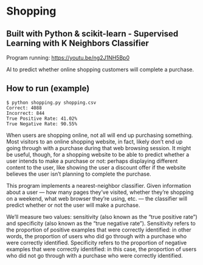 # Shopping

## Built with Python & scikit-learn - Supervised Learning with K Neighbors Classifier
Program running: https://youtu.be/ng2J1NH5Bp0

AI to predict whether online shopping customers will complete a purchase.

## How to run (example)

```
$ python shopping.py shopping.csv
Correct: 4088
Incorrect: 844
True Positive Rate: 41.02%
True Negative Rate: 90.55%

```

When users are shopping online, not all will end up purchasing something. Most visitors to an online shopping website, in fact, likely don’t end up going through with a purchase during that web browsing session. It might be useful, though, for a shopping website to be able to predict whether a user intends to make a purchase or not: perhaps displaying different content to the user, like showing the user a discount offer if the website believes the user isn’t planning to complete the purchase.

This program implements a nearest-neighbor classifier. Given information about a user — how many pages they’ve visited, whether they’re shopping on a weekend, what web browser they’re using, etc. — the classifier will predict whether or not the user will make a purchase. 


We’ll measure two values: sensitivity (also known as the “true positive rate”) and specificity (also known as the “true negative rate”). Sensitivity refers to the proportion of positive examples that were correctly identified: in other words, the proportion of users who did go through with a purchase who were correctly identified. Specificity refers to the proportion of negative examples that were correctly identified: in this case, the proportion of users who did not go through with a purchase who were correctly identified. 

